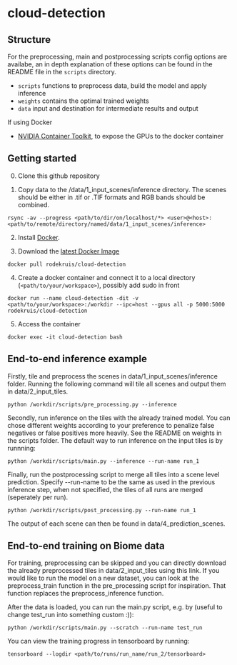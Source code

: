 # cloud-detection







## Structure
For the preprocessing, main and postprocessing scripts config options are availabe, an in depth explanation of these options can be found in the README file in the `scripts` directory.
* `scripts` functions to preprocess data, build the model and apply inference
* `weights` contains the optimal trained weights
* `data` input and destination for intermediate results and output



If using Docker
* [NVIDIA Container Toolkit](https://docs.nvidia.com/datacenter/cloud-native/container-toolkit/install-guide.html), to expose the GPUs to the docker container








## Getting started
0. Clone this github repository

1. Copy data to the /data/1_input_scenes/inference directory. The scenes should be either in .tif or .TIF formats and RGB bands should be combined.
```
rsync -av --progress <path/to/dir/on/localhost/*> <user>@<host>:<path/to/remote/directory/named/data/1_input_scenes/inference> 
```

2. Install [Docker](https://www.docker.com/get-started).

3. Download the [latest Docker Image](https://hub.docker.com/r/rodekruis/automated-building-detection)
```
docker pull rodekruis/cloud-detection
```
4. Create a docker container and connect it to a local directory (`<path/to/your/workspace>`), possibly add sudo in front
```
docker run --name cloud-detection -dit -v <path/to/your/workspace>:/workdir --ipc=host --gpus all -p 5000:5000 rodekruis/cloud-detection
```
5. Access the container
```
docker exec -it cloud-detection bash
```




## End-to-end inference example
Firstly, tile and preprocess the scenes in data/1_input_scenes/inference folder. Running the following command will tile all scenes and output them in data/2_input_tiles.
```
python /workdir/scripts/pre_processing.py --inference
```

Secondly, run inference on the tiles with the already trained model. You can chose different weights according to your preference to penalize false negatives or false positives more heavily. See the README on weights in the scripts folder. The default way to run inference on the input tiles is by runnning:


```
python /workdir/scripts/main.py --inference --run-name run_1
```

Finally, run the postprocessing script to merge all tiles into a scene level prediction. Specify --run-name to be the same as used in the previous inference step, when not specified, the tiles of all runs are merged (seperately per run).
```
python /workdir/scripts/post_processing.py --run-name run_1
```

The output of each scene can then be found in data/4_prediction_scenes.




## End-to-end training on Biome data
For training, preprocessing can be skipped and you can directly download the already preprocessed tiles in data/2_input_tiles using this link. If you would like to run the model on a new dataset, you can look at the preprocess_train function in the pre_processing script for inspiration. That function replaces the preprocess_inference function.

After the data is loaded, you can run the main.py script, e.g. by (useful to change test_run into something custom :)):

```
python /workdir/scripts/main.py --scratch --run-name test_run 
```

You can view the training progress in tensorboard by running:

```
tensorboard --logdir <path/to/runs/run_name/run_2/tensorboard>
```





